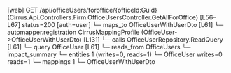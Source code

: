 [web] GET /api/officeUsers/foroffice/{officeId:Guid}  (Cirrus.Api.Controllers.Firm.OfficeUsersController.GetAllForOffice)  [L56–L67] status=200 [auth=user]
  └─ maps_to OfficeUserWithUserDto [L61]
    └─ automapper.registration CirrusMappingProfile (OfficeUser->OfficeUserWithUserDto) [L131]
  └─ calls OfficeUserRepository.ReadQuery [L61]
  └─ query OfficeUser [L61]
    └─ reads_from OfficeUsers
  └─ impact_summary
    └─ entities 1 (writes=0, reads=1)
      └─ OfficeUser writes=0 reads=1
    └─ mappings 1
      └─ OfficeUserWithUserDto

